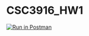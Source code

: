 # CSC3916_HW1
[![Run in Postman](https://run.pstmn.io/button.svg)](https://app.getpostman.com/run-collection/99d002d45bc5e326a2ff#?env%5BHW1%5D=W3sia2V5IjoidmFyaWFibGVfa2V5IiwidmFsdWUiOiIiLCJlbmFibGVkIjp0cnVlfSx7ImtleSI6ImVjaG9QaHJhc2UiLCJ2YWx1ZSI6IiIsImVuYWJsZWQiOnRydWV9XQ==)
